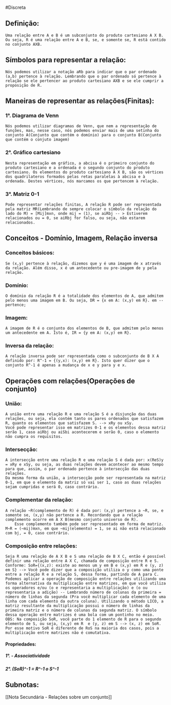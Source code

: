 #Discreta
## Definição: 
	Uma relação entre A e B é um subconjunto do produto cartesiano A X B. Ou seja, R é uma relação entre A e B, se, e somente se, R está contido no conjunto AXB.
	
## Símbolos para representar a relação:
	Nós podemos utilizar a notação aRb para indicar que o par ordenado (a,b) pertence à relação. Lembrando que o par ordenado só pertence à relação se ele pertencer ao produto cartesiano AXB e se ele cumprir a proposição de R.
	

## Maneiras de representar as relações(Finitas):
### 1°. Diagrama de Venn
	Nós podemos utilizar diagramas de Venn, que nem a representação de funções, mas, nesse caso, nós podemos enviar mais de uma setinha do conjunto A(Conjunto que contém o domínio) para o conjunto B(Conjunto que contém o conjuto imagem)

### 2°. Gráfico cartesiano
	Nesta representação em gráfico, a abcisa é o primeiro conjunto do produto cartesiano e a ordenada é o segundo conjunto do produto cartesiano. Os elementos do produto cartesiano A X B, são os vértices dos quadrilateros formados pelas retas paralelas à abcisa e à ordenada. Destes vértices, nós marcamos os que pertencem à relação.

### 3°. Matriz 0-1
	Pode representar relações finitas, A relação R pode ser representada pela matriz MR(Lembrando de sempre colocar o símbolo da relação do lado do M) = [Mij]mxn, onde mij = (1), se aiRbj -- > Estiverem relacionados ou = 0, se aiRbj for falso, ou seja, não estarem relacionados.

## Conceitos - Domínio, Imagem, Relação inversa
### Conceitos básicos:
	Se (x,y) pertence à relação, dizemos que y é uma imagem de x através da relação. Além disso, x é um antecedente ou pre-imagem de y pela relação.

### Domínio:
	O domínio da relação R é a totalidade dos elementos de A, que admitem pelo menos uma imagem em B. Ou seja, DR = {x em A: (x,y) em R}. em -- pertence;

### Imagem:
	A imagem de R é o conjunto dos elementos de B, que admitem pelo menos um antecedente em A. Isto é, IR = {y em A: (x,y) em R}.
	
### Inversa da relação:
	A relação inversa pode ser representada como o subconjunto de B X A definido por: R^-1 = {(y,x): (x,y) em R}. Isto quer dizer que o conjunto R^-1 é apenas a mudança de x e y para y e x.

## Operações com relações(Operações de conjunto)

### União:
	A união entre uma relação R e uma relação S é a disjunção das duas relações, ou seja, ela contém tanto os pares ordenados que satisfazem R, quanto os elementos que satisfazem S. --> xRy ou xSy. 
	Você pode representar isso em matrizes 0-1 e os elementos dessa matriz serão 1, caso aiRbj ou aiSbi acontecerem e serão 0, caso o elemento não cumpra os requisitos.

### Intersecção:
	A intersecção entre uma relação R e uma relação S é dada por: x(ReS)y = xRy e xSy, ou seja, as duas relações devem acontecer ao mesmo tempo para que, assim, o par ordenado pertence à intersecção das duas relações.
	Da mesma forma da união, a intersecção pode ser representada na matriz 0-1, em que o elemento da matriz só vai ser 1, caso as duas relações sejam cumpridas e será 0, caso contrário.

### Complementar da relação:
	A relação ~R(complemento de R) é dada por: (x,y) pertence a ~R, se, e somente se, (x,y) não pertence a R. Recordando que a relação complemento ocorre em A X B(mesmo conjunto universo de R).
		Esse complemento também pode ser representado em forma de matriz. M~R = (~mij)mxn, em que ~mij(elemento) = 1, se ai não está relacionado com bj, = 0, caso contrário.

### Composição entre relações:
	Seja R uma relação de A X B e S uma relação de B X C, então é possível definir uma relação entre A X C, chamada de composição entre R e S. Conforme: SoR={(x,z): existe ao menos um y em B e (x,y) em R e (y, z) em S} --> Você pode dizer que a composição utiliza o y como uma ponte entre a relação R e a relação S, dessa forma, partindo de A para C.
	Podemos aplicar a operação de composição entre relações utilizando uma forma alternativa da multiplicação entre matrizes, em que você utiliza os operadores e/ou (o e representaria a multiplicação) e (o ou representaria a adição) -- Lembrando número de colunas da primeira = número de linhas da segunda (Pra você multiplicar cada elemento de uma linha com cada elemento da outra coluna). Utilizando o método LICO, a matriz resultante da multiplicação possui o número de linhas da primeira matriz e o número de colunas da segunda matriz. O símbolo dessa operação entre matrizes é uma bola com um pontinho no meio.
	OBS: Na composição SoR, você parte do 1 elemento de R para o segundo elemento de S, ou seja, (x,y) em R  e (y, z) em S --> (x, z) em SoR. Por esse motivo SoR é diferente de RoS na maioria dos casos, pois a multiplicação entre matrizes não é comutativa.

#### Propriedades:
##### 1°. - Associatividade

##### 2°. (SoR)^-1 = R^-1 o S^-1 

## Subnotas:
[[Nota Secundária - Relações sobre um conjunto]] 


